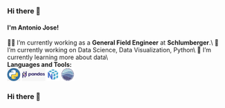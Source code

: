 ### Hi there 👋  

#### I'm Antonio Jose!   

👨‍💻 I’m currently working as a <b>General Field Engineer</b> at <b>Schlumberger</b>.\ 
🔭 I’m currently working on Data Science, Data Visualization, Python\ 
🌱 I’m currently learning more about data\  
**Languages and Tools:**    
<code><img height="30" src="Images/python.png"></code> <code><img height="30" src="Images/pandas.png"></code>  <code><img height="30" src="Images/numpy.png"></code> <code><img height="30" src="Images/seaborn.png"></code>

### Hi there 👋

<!--
**antoniodagnino/antoniodagnino** is a ✨ _special_ ✨ repository because its `README.md` (this file) appears on your GitHub profile.

Here are some ideas to get you started:

- 🔭 I’m currently working on ...
- 🌱 I’m currently learning ...
- 👯 I’m looking to collaborate on ...
- 🤔 I’m looking for help with ...
- 💬 Ask me about ...
- 📫 How to reach me: ...
- 😄 Pronouns: ...
- ⚡ Fun fact: ...
-->
